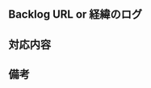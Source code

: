 ## Backlog URL or 経緯のログ

<!-- Issue に関連する Backlog タスクの URL を記載する -->
<!-- あるいは、対応することになったきっかけの Teams での会話(URL ではなくログのコピペ)を記載する -->

## 対応内容

<!-- 具体的にどのような対応を行うのか記載する -->
<!-- 可能であれば箇条書きにして PR レベルで分解できるようにする -->

## 備考

<!-- その他記載することがあれば -->
